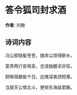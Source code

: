 # 答令狐司封求酒

**作者**: 刘敞

## 诗词内容

冯公郎隐髪苍苍，拨弃尘烦得醉乡。

富贵两行安用圣，沧浪独醒讵非狂。

顾惭宿酿能千日，远愧深衷颂短章。

当就天公借北斗，更倾东海益君觞。

